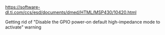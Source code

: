 https://software-dl.ti.com/ccs/esd/documents/dmed/HTML/MSP430/10420.html

Getting rid of "Disable the GPIO power-on default high-impedance mode to activate" warning
